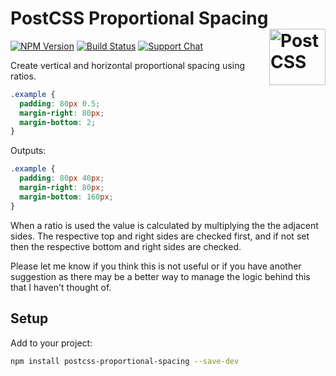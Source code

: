 # PostCSS Proportional Spacing [<img src="https://postcss.github.io/postcss/logo.svg" alt="PostCSS" width="90" height="90" align="right">][postcss]

[![NPM Version][npm-img]][npm-url]
[![Build Status][cli-img]][cli-url]
[![Support Chat][git-img]][git-url]

Create vertical and horizontal proportional spacing using ratios.

```css
.example {
  padding: 80px 0.5;
  margin-right: 80px;
  margin-bottom: 2;
}
```

Outputs:

```css
.example {
  padding: 80px 40px;
  margin-right: 80px;
  margin-bottom: 160px;
}
```

When a ratio is used the value is calculated by multiplying the the adjacent sides. The respective top and right sides are checked first, and if not set then the respective bottom and right sides are checked.

Please let me know if you think this is not useful or if you have another suggestion as there may be a better way to manage the logic behind this that I haven't thought of.

## Setup

Add to your project:

```bash
npm install postcss-proportional-spacing --save-dev
```

[cli-img]: https://img.shields.io/travis/mindthetic/postcss-proportional-spacing.svg
[cli-url]: https://travis-ci.org/mindthetic/postcss-proportional-spacing
[git-img]: https://img.shields.io/badge/support-chat-blue.svg
[git-url]: https://gitter.im/postcss/postcss
[npm-img]: https://img.shields.io/npm/v/postcss-proportional-spacing.svg
[npm-url]: https://www.npmjs.com/package/postcss-proportional-spacing
[postcss]: https://github.com/postcss/postcss
[postcss proportional spacing]: https://github.com/mindthetic/postcss-proportional-spacing
